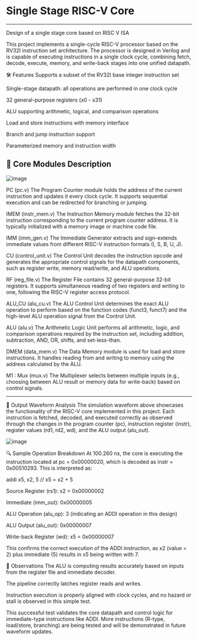 # Single Stage RISC-V Core
--------------------------
Design of a single stage core based on RISC V ISA


This project implements a single-cycle RISC-V processor based on the RV32I instruction set architecture. The processor is designed in Verilog and is capable of executing instructions in a single clock cycle, combining fetch, decode, execute, memory, and write-back stages into one unified datapath.

🛠️ Features
Supports a subset of the RV32I base integer instruction set

Single-stage datapath: all operations are performed in one clock cycle

32 general-purpose registers (x0 - x31)

ALU supporting arithmetic, logical, and comparison operations

Load and store instructions with memory interface

Branch and jump instruction support

Parameterized memory and instruction width



🔧 Core Modules Description
---------------------------------------------------------------------------------------------------------------------------------------------------------------

![image](https://github.com/user-attachments/assets/7023c9ab-38ca-4273-8b02-721c16c21a16)

PC (pc.v)
The Program Counter module holds the address of the current instruction and updates it every clock cycle. It supports sequential execution and can be redirected for branching or jumping.

IMEM (instr_mem.v)
The Instruction Memory module fetches the 32-bit instruction corresponding to the current program counter address. It is typically initialized with a memory image or machine code file.

IMM (imm_gen.v)
The Immediate Generator extracts and sign-extends immediate values from different RISC-V instruction formats (I, S, B, U, J).

CU (control_unit.v)
The Control Unit decodes the instruction opcode and generates the appropriate control signals for the datapath components, such as register write, memory read/write, and ALU operations.

RF (reg_file.v)
The Register File contains 32 general-purpose 32-bit registers. It supports simultaneous reading of two registers and writing to one, following the RISC-V register access protocol.

ALU_CU (alu_cu.v)
The ALU Control Unit determines the exact ALU operation to perform based on the function codes (funct3, funct7) and the high-level ALU operation signal from the Control Unit.

ALU (alu.v)
The Arithmetic Logic Unit performs all arithmetic, logic, and comparison operations required by the instruction set, including addition, subtraction, AND, OR, shifts, and set-less-than.

DMEM (data_mem.v)
The Data Memory module is used for load and store instructions. It handles reading from and writing to memory using the address calculated by the ALU.

M1 : Mux (mux.v)
The Multiplexer selects between multiple inputs (e.g., choosing between ALU result or memory data for write-back) based on control signals.


-------------------------------------------------------------------------------------------------------------------------------------------------------------------

🧪 Output Waveform Analysis
The simulation waveform above showcases the functionality of the RISC-V core implemented in this project. Each instruction is fetched, decoded, and executed correctly as observed through the changes in the program counter (pc), instruction register (instr), register values (rd1, rd2, wd), and the ALU output (alu_out).


![image](https://github.com/user-attachments/assets/867b62fc-a265-4f95-a406-ca3567da4f1b)


🔍 Sample Operation Breakdown
At 100.260 ns, the core is executing the instruction located at pc = 0x00000020, which is decoded as instr = 0x00510293. This is interpreted as:


addi x5, x2, 5   // x5 = x2 + 5

Source Register (rs1): x2 = 0x00000002

Immediate (imm_out): 0x00000005

ALU Operation (alu_op): 3 (indicating an ADDI operation in this design)

ALU Output (alu_out): 0x00000007

Write-back Register (wd): x5 = 0x00000007

This confirms the correct execution of the ADDI instruction, as x2 (value = 2) plus immediate (5) results in x5 being written with 7.

🧠 Observations
The ALU is computing results accurately based on inputs from the register file and immediate decoder.

The pipeline correctly latches register reads and writes.

Instruction execution is properly aligned with clock cycles, and no hazard or stall is observed in this simple test.

This successful test validates the core datapath and control logic for immediate-type instructions like ADDI. More instructions (R-type, load/store, branching) are being tested and will be demonstrated in future waveform updates.

